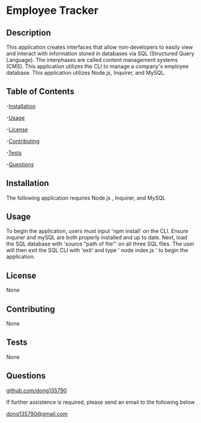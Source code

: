 # Employee Tracker
## Description
This application creates interfaces that allow non-developers to easily view and interact with information stored in databases via SQL (Structured Query Language). The interphases are called content management systems (CMS). This application utilizes the CLI to manage a company's employee database. This application utilizes Node.js, Inquirer, and MySQL.

## Table of Contents
-[Installation](#installation)

-[Usage](#usage)

-[License](#license)

-[Contributing](#contributing)

-[Tests](#tests)

-[Questions](#questions)

## Installation
The following application  requires  Node.js , Inquirer, and MySQL

## Usage
To begin the application, users must input 'npm install' on the CLI. Ensure inquirer and mySQL are both properly installed and up to date. Next, load the SQL database with 'source "path of file"'  on all three SQL files. The user will then exit the SQL CLI with 'exit' and type ' node index.js ' to begin the application.

## License
None

## Contributing
None

## Tests
None

## Questions
[github.com/dong135790](https://github.com/dong135790)

If further assistence is required, please send an email to the following below

dong135790@gmail.com
